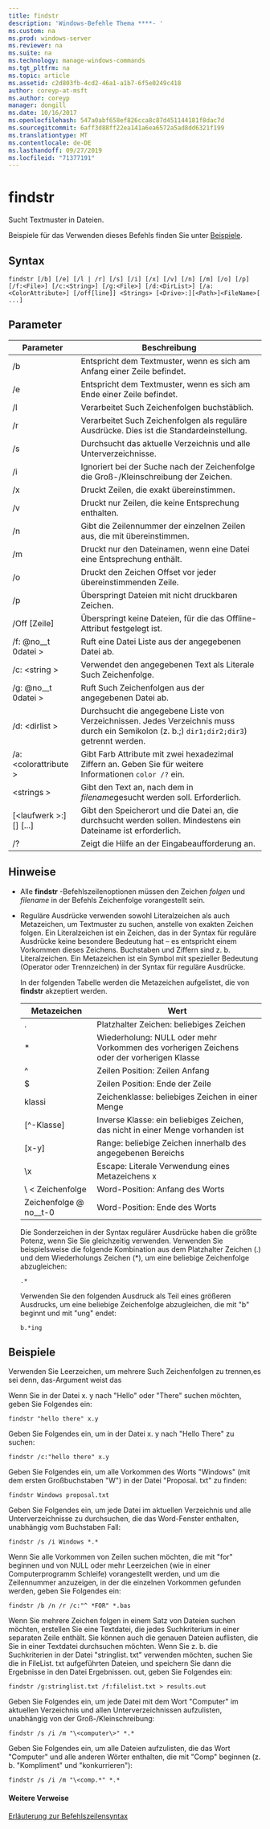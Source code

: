 ```yaml
---
title: findstr
description: 'Windows-Befehle Thema ****- '
ms.custom: na
ms.prod: windows-server
ms.reviewer: na
ms.suite: na
ms.technology: manage-windows-commands
ms.tgt_pltfrm: na
ms.topic: article
ms.assetid: c2d803fb-4cd2-46a1-a1b7-6f5e0249c418
author: coreyp-at-msft
ms.author: coreyp
manager: dongill
ms.date: 10/16/2017
ms.openlocfilehash: 547a0abf658ef826cca8c87d451144181f8dac7d
ms.sourcegitcommit: 6aff3d88ff22ea141a6ea6572a5ad8dd6321f199
ms.translationtype: MT
ms.contentlocale: de-DE
ms.lasthandoff: 09/27/2019
ms.locfileid: "71377191"
---
```

# <a name="findstr"></a>findstr

Sucht Textmuster in Dateien.

Beispiele für das Verwenden dieses Befehls finden Sie unter [Beispiele](#examples).

## <a name="syntax"></a>Syntax

```
findstr [/b] [/e] [/l | /r] [/s] [/i] [/x] [/v] [/n] [/m] [/o] [/p] [/f:<File>] [/c:<String>] [/g:<File>] [/d:<DirList>] [/a:<ColorAttribute>] [/off[line]] <Strings> [<Drive>:][<Path>]<FileName>[ ...]
```

## <a name="parameters"></a>Parameter

|Parameter|Beschreibung|
|---------|-----------|
|/b|Entspricht dem Textmuster, wenn es sich am Anfang einer Zeile befindet.|
|/e|Entspricht dem Textmuster, wenn es sich am Ende einer Zeile befindet.|
|/l|Verarbeitet Such Zeichenfolgen buchstäblich.|
|/r|Verarbeitet Such Zeichenfolgen als reguläre Ausdrücke. Dies ist die Standardeinstellung.|
|/s|Durchsucht das aktuelle Verzeichnis und alle Unterverzeichnisse.|
|/i|Ignoriert bei der Suche nach der Zeichenfolge die Groß-/Kleinschreibung der Zeichen.|
|/x|Druckt Zeilen, die exakt übereinstimmen.|
|/v|Druckt nur Zeilen, die keine Entsprechung enthalten.|
|/n|Gibt die Zeilennummer der einzelnen Zeilen aus, die mit übereinstimmen.|
|/m|Druckt nur den Dateinamen, wenn eine Datei eine Entsprechung enthält.|
|/o|Druckt den Zeichen Offset vor jeder übereinstimmenden Zeile.|
|/p|Überspringt Dateien mit nicht druckbaren Zeichen.|
|/Off [Zeile]|Überspringt keine Dateien, für die das Offline-Attribut festgelegt ist.|
|/f: @no__t 0datei >|Ruft eine Datei Liste aus der angegebenen Datei ab.|
|/c: \<string >|Verwendet den angegebenen Text als Literale Such Zeichenfolge.|
|/g: @no__t 0datei >|Ruft Such Zeichenfolgen aus der angegebenen Datei ab.|
|/d: \<dirlist >|Durchsucht die angegebene Liste von Verzeichnissen. Jedes Verzeichnis muss durch ein Semikolon (z. b.;) `dir1;dir2;dir3`) getrennt werden.|
|/a: \<colorattribute >|Gibt Farb Attribute mit zwei hexadezimal Ziffern an. Geben Sie für weitere Informationen `color /?` ein.|
|\<strings >|Gibt den Text an, nach dem in *filename*gesucht werden soll. Erforderlich.|
|[\<laufwerk >:] [<Path>] <FileName> [...]|Gibt den Speicherort und die Datei an, die durchsucht werden sollen. Mindestens ein Dateiname ist erforderlich.|
|/?|Zeigt die Hilfe an der Eingabeaufforderung an.|

## <a name="remarks"></a>Hinweise

- Alle **findstr** -Befehlszeilenoptionen müssen den Zeichen *folgen* und *filename* in der Befehls Zeichenfolge vorangestellt sein.
- Reguläre Ausdrücke verwenden sowohl Literalzeichen als auch Metazeichen, um Textmuster zu suchen, anstelle von exakten Zeichen folgen. Ein Literalzeichen ist ein Zeichen, das in der Syntax für reguläre Ausdrücke keine besondere Bedeutung hat – es entspricht einem Vorkommen dieses Zeichens. Buchstaben und Ziffern sind z. b. Literalzeichen. Ein Metazeichen ist ein Symbol mit spezieller Bedeutung (Operator oder Trennzeichen) in der Syntax für reguläre Ausdrücke.

  In der folgenden Tabelle werden die Metazeichen aufgelistet, die von **findstr** akzeptiert werden.  

  |Metazeichen|Wert|
  |-------------|-----|
  |.|Platzhalter Zeichen: beliebiges Zeichen|
  |*|Wiederholung: NULL oder mehr Vorkommen des vorherigen Zeichens oder der vorherigen Klasse|
  |^|Zeilen Position: Zeilen Anfang|
  |$|Zeilen Position: Ende der Zeile|
  |klassi|Zeichenklasse: beliebiges Zeichen in einer Menge|
  |[^-Klasse]|Inverse Klasse: ein beliebiges Zeichen, das nicht in einer Menge vorhanden ist|
  |[x-y]|Range: beliebige Zeichen innerhalb des angegebenen Bereichs|
  |\x|Escape: Literale Verwendung eines Metazeichens x|
  |\\ < Zeichenfolge|Word-Position: Anfang des Worts|
  |Zeichenfolge @ no__t-0|Word-Position: Ende des Worts|

  Die Sonderzeichen in der Syntax regulärer Ausdrücke haben die größte Potenz, wenn Sie Sie gleichzeitig verwenden. Verwenden Sie beispielsweise die folgende Kombination aus dem Platzhalter Zeichen (.) und dem Wiederholungs Zeichen (*), um eine beliebige Zeichenfolge abzugleichen:

  ```
  .*
  ``` 

  Verwenden Sie den folgenden Ausdruck als Teil eines größeren Ausdrucks, um eine beliebige Zeichenfolge abzugleichen, die mit "b" beginnt und mit "ung" endet: 

  ```
  b.*ing
  ```

## <a name="examples"></a>Beispiele

Verwenden Sie Leerzeichen, um mehrere Such Zeichenfolgen zu trennen,es sei denn, das-Argument weist das

Wenn Sie in der Datei x. y nach "Hello" oder "There" suchen möchten, geben Sie Folgendes ein:

```
findstr "hello there" x.y 
```

Geben Sie Folgendes ein, um in der Datei x. y nach "Hello There" zu suchen:

```
findstr /c:"hello there" x.y 
```

Geben Sie Folgendes ein, um alle Vorkommen des Worts "Windows" (mit dem ersten Großbuchstaben "W") in der Datei "Proposal. txt" zu finden:

```
findstr Windows proposal.txt 
```

Geben Sie Folgendes ein, um jede Datei im aktuellen Verzeichnis und alle Unterverzeichnisse zu durchsuchen, die das Word-Fenster enthalten, unabhängig vom Buchstaben Fall:

```
findstr /s /i Windows *.* 
```

Wenn Sie alle Vorkommen von Zeilen suchen möchten, die mit "for" beginnen und von NULL oder mehr Leerzeichen (wie in einer Computerprogramm Schleife) vorangestellt werden, und um die Zeilennummer anzuzeigen, in der die einzelnen Vorkommen gefunden werden, geben Sie Folgendes ein:

```
findstr /b /n /r /c:"^ *FOR" *.bas 
```

Wenn Sie mehrere Zeichen folgen in einem Satz von Dateien suchen möchten, erstellen Sie eine Textdatei, die jedes Suchkriterium in einer separaten Zeile enthält. Sie können auch die genauen Dateien auflisten, die Sie in einer Textdatei durchsuchen möchten. Wenn Sie z. b. die Suchkriterien in der Datei "stringlist. txt" verwenden möchten, suchen Sie die in FileList. txt aufgeführten Dateien, und speichern Sie dann die Ergebnisse in den Datei Ergebnissen. out, geben Sie Folgendes ein:

```
findstr /g:stringlist.txt /f:filelist.txt > results.out 
```

Geben Sie Folgendes ein, um jede Datei mit dem Wort "Computer" im aktuellen Verzeichnis und allen Unterverzeichnissen aufzulisten, unabhängig von der Groß-/Kleinschreibung:

```
findstr /s /i /m "\<computer\>" *.*
```

Geben Sie Folgendes ein, um alle Dateien aufzulisten, die das Wort "Computer" und alle anderen Wörter enthalten, die mit "Comp" beginnen (z. b. "Kompliment" und "konkurrieren"):

```
findstr /s /i /m "\<comp.*" *.*
```

#### <a name="additional-references"></a>Weitere Verweise

[Erläuterung zur Befehlszeilensyntax](command-line-syntax-key.md)